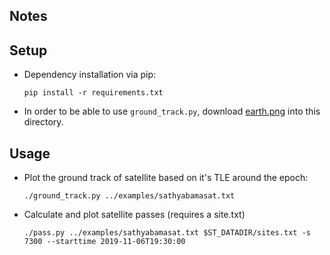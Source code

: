 ## Notes


## Setup
- Dependency installation via pip:
  ```
  pip install -r requirements.txt
  ```

- In order to be able to use `ground_track.py`,
  download [earth.png](https://raw.githubusercontent.com/galactics/beyond/master/doc/source/_static/earth.png) into this directory.

## Usage

- Plot the ground track of satellite based on it's TLE around the epoch:
  ```
  ./ground_track.py ../examples/sathyabamasat.txt
  ```

- Calculate and plot satellite passes (requires a site.txt)
  ```
  ./pass.py ../examples/sathyabamasat.txt $ST_DATADIR/sites.txt -s 7300 --starttime 2019-11-06T19:30:00
  ```
